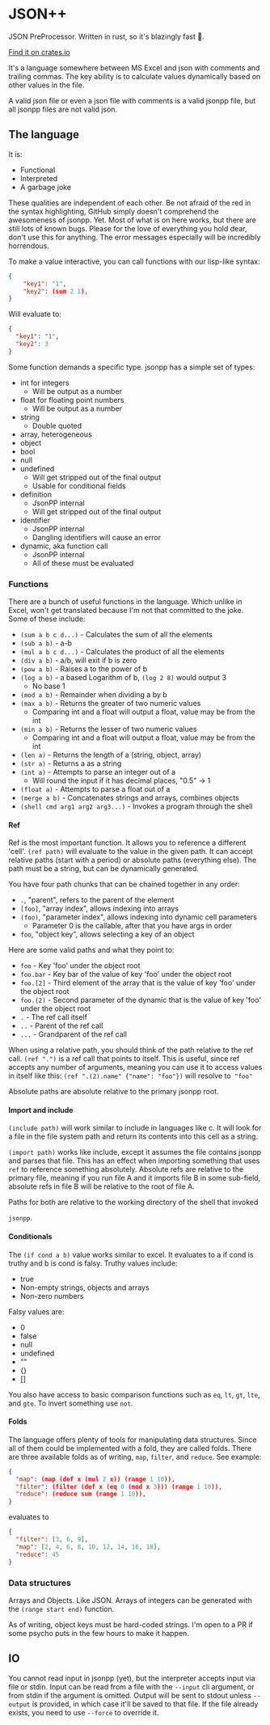 # JSON++

JSON PreProcessor. Written in rust, so it's blazingly fast 🚀.

[Find it on crates.io](https://crates.io/crates/json_preprocessor)

It's a language somewhere between MS Excel and json with comments and trailing
commas. The key ability is to calculate values dynamically based on other values
in the file.

A valid json file or even a json file with comments is a valid jsonpp file, but
all jsonpp files are not valid json.

## The language

It is:

- Functional
- Interpreted
- A garbage joke

These qualities are independent of each other. Be not afraid of the red in the
syntax highlighting, GitHub simply doesn't comprehend the awesomeness of jsonpp.
Yet. Most of what is on here works, but there are still lots of known bugs.
Please for the love of everything you hold dear, don't use this for anything.
The error messages especially will be incredibly horrendous.

To make a value interactive, you can call functions with our lisp-like syntax:

```json
{
    "key1": "1",
    "key2": (sum 2 1),
}
```

Will evaluate to:

```json
{
  "key1": "1",
  "key2": 3
}
```

Some function demands a specific type. jsonpp has a simple set of types:

- int for integers
  - Will be output as a number
- float for floating point numbers
  - Will be output as a number
- string
  - Double quoted
- array, heterogeneous
- object
- bool
- null
- undefined
  - Will get stripped out of the final output
  - Usable for conditional fields
- definition
  - JsonPP internal
  - Will get stripped out of the final output
- identifier
  - JsonPP internal
  - Dangling identifiers will cause an error
- dynamic, aka function call
  - JsonPP internal
  - All of these must be evaluated

### Functions

There are a bunch of useful functions in the language. Which unlike in Excel,
won't get translated because I'm not that committed to the joke. Some of these
include:

- `(sum a b c d...)` - Calculates the sum of all the elements
- `(sub a b)` - a-b
- `(mul a b c d...)` - Calculates the product of all the elements
- `(div a b)` - a/b, will exit if b is zero
- `(pow a b)` - Raises a to the power of b
- `(log a b)` - a based Logarithm of b, `(log 2 8)` would output 3
  - No base 1
- `(mod a b)` - Remainder when dividing a by b
- `(max a b)` - Returns the greater of two numeric values
  - Comparing int and a float will output a float, value may be from the int
- `(min a b)` - Returns the lesser of two numeric values
  - Comparing int and a float will output a float, value may be from the int
- `(len a)` - Returns the length of a (string, object, array)
- `(str a)` - Returns a as a string
- `(int a)` - Attempts to parse an integer out of a
  - Will round the input if it has decimal places, "0.5" -> 1
- `(float a)` - Attempts to parse a float out of a
- `(merge a b)` - Concatenates strings and arrays, combines objects
- `(shell cmd arg1 arg2 arg3...)` - Invokes a program through the shell

#### Ref

Ref is the most important function. It allows you to reference a different
'cell'. `(ref path)` will evaluate to the value in the given path. It can accept
relative paths (start with a period) or absolute paths (everything else). The
path must be a string, but can be dynamically generated.

You have four path chunks that can be chained together in any order:

- `.`, "parent", refers to the parent of the element
- `[foo]`, "array index", allows indexing into arrays
- `(foo)`, "parameter index", allows indexing into dynamic cell parameters
  - Parameter 0 is the callable, after that you have args in order
- `foo`, "object key", allows selecting a key of an object

Here are some valid paths and what they point to:

- `foo` - Key 'foo' under the object root
- `foo.bar` - Key bar of the value of key 'foo' under the object root
- `foo.[2]` - Third element of the array that is the value of key 'foo' under the object root
- `foo.(2)` - Second parameter of the dynamic that is the value of key 'foo' under the object root
- `.` - The ref call itself
- `..` - Parent of the ref call
- `...` - Grandparent of the ref call

When using a relative path, you should think of the path relative to the ref
call. `(ref ".")` is a ref call that points to itself. This is useful, since ref
accepts any number of arguments, meaning you can use it to access values in
itself like this: `(ref ".(2).name" {"name": "foo"})` will resolve to` "foo"`

Absolute paths are absolute relative to the primary jsonpp root.

#### Import and include

`(include path)` will work similar to include in languages like c. It will look
for a file in the file system path and return its contents into this cell as a
string.

`(import path)` works like include, except it assumes the file contains jsonpp
and parses that file. This has an effect when importing something that uses
`ref` to reference something absolutely. Absolute refs are relative to the
primary file, meaning if you run file A and it imports file B in some sub-field,
absolute refs in file B will be relative to the root of file A.

Paths for both are relative to the working directory of the shell that invoked

`jsonpp`.

#### Conditionals

The `(if cond a b)` value works similar to excel. It evaluates to a if cond is
truthy and b is cond is falsy. Truthy values include:

- true
- Non-empty strings, objects and arrays
- Non-zero numbers

Falsy values are:

- 0
- false
- null
- undefined
- ""
- {}
- []

You also have access to basic comparison functions such as `eq`, `lt`, `gt`,
`lte`, and `gte`. To invert something use `not`.

#### Folds

The language offers plenty of tools for manipulating data structures. Since all
of them could be implemented with a fold, they are called folds. There are three
available folds as of writing, `map`, `filter`, and `reduce`. See example:

```json
{
  "map": (map (def x (mul 2 x)) (range 1 10)),
  "filter": (filter (def x (eq 0 (mod x 3))) (range 1 10)),
  "reduce": (reduce sum (range 1 10)),
}
```

evaluates to

```json
{
  "filter": [3, 6, 9],
  "map": [2, 4, 6, 8, 10, 12, 14, 16, 18],
  "reduce": 45
}
```

### Data structures

Arrays and Objects. Like JSON. Arrays of integers can be generated with the
`(range start end)` function.

As of writing, object keys must be hard-coded strings. I'm open to a PR if some
psycho puts in the few hours to make it happen.

## IO

You cannot read input in jsonpp (yet), but the interpreter accepts input via
file or stdin. Input can be read from a file with the `--input` cli argument, or
from stdin if the argument is omitted. Output will be sent to stdout unless
`--output` is provided, in which case it'll be saved to that file. If the file
already exists, you need to use `--force` to override it.
